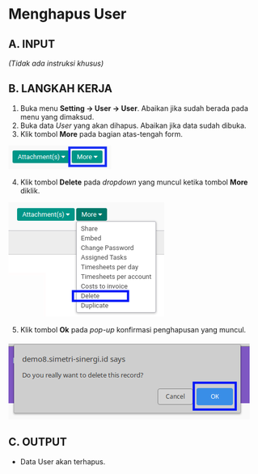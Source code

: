 # Menghapus User

## A. INPUT

*(Tidak ada instruksi khusus)*

## B. LANGKAH KERJA

1. Buka menu **Setting -> User -> User**. Abaikan jika sudah berada pada menu yang dimaksud.
2. Buka data *User* yang akan dihapus. Abaikan jika data sudah dibuka.
3. Klik tombol **More** pada bagian atas-tengah form.

![](../../img/user/tombol-more.png)

4. Klik tombol **Delete** pada *dropdown* yang muncul ketika tombol **More** diklik.

![](../../img/user/tombol-more-delete.png)

5. Klik tombol **Ok** pada *pop-up* konfirmasi penghapusan yang muncul.

![](../../img/user/pop-up-konfirmasi-delete.png)

## C. OUTPUT

* Data User akan terhapus.
